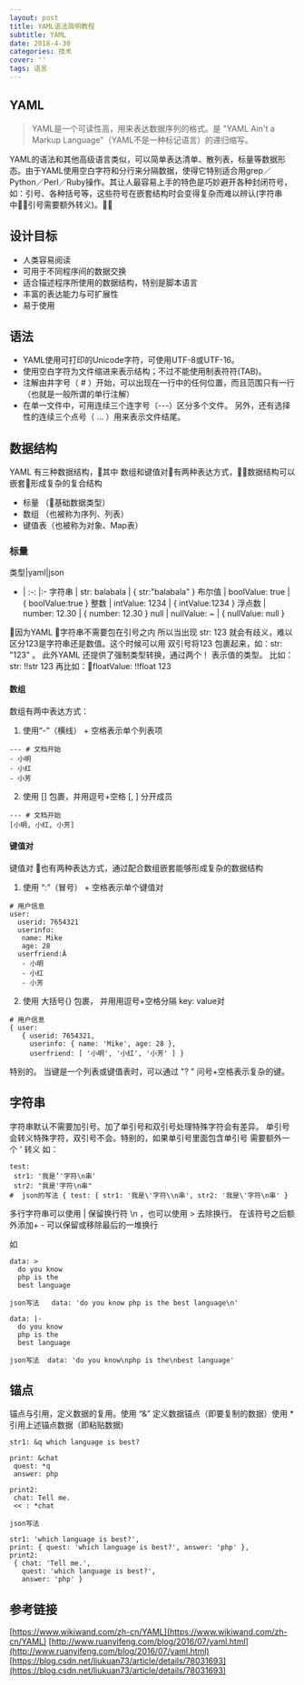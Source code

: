 ```yaml
---
layout: post
title: YAML语法简明教程
subtitle: YAML
date: 2018-4-30
categories: 技术
cover: ''
tags: 语言
---
```


## YAML

> YAML是一个可读性高，用来表达数据序列的格式。是 "YAML Ain't a Markup Language"（YAML不是一种标记语言）的递归缩写。

YAML的语法和其他高级语言类似，可以简单表达清单、散列表，标量等数据形态。由于YAML使用空白字符和分行来分隔数据，使得它特别适合用grep／Python／Perl／Ruby操作。其让人最容易上手的特色是巧妙避开各种封闭符号，如：引号、各种括号等，这些符号在嵌套结构时会变得复杂而难以辨认(字符串中引号需要额外转义)。

## 设计目标

* 人类容易阅读
* 可用于不同程序间的数据交换
* 适合描述程序所使用的数据结构，特别是脚本语言
* 丰富的表达能力与可扩展性
* 易于使用

## 语法

* YAML使用可打印的Unicode字符，可使用UTF-8或UTF-16。
* 使用空白字符为文件缩进来表示结构；不过不能使用制表符符(TAB)。
* 注解由井字号（ # ）开始，可以出现在一行中的任何位置，而且范围只有一行（也就是一般所谓的单行注解）
* 在单一文件中，可用连续三个连字号（---）区分多个文件。
  另外，还有选择性的连续三个点号（ ... ）用来表示文件结尾。

## 数据结构

YAML 有三种数据结构，其中 数组和键值对有两种表达方式，数据结构可以嵌套形成复杂的复合结构

* 标量 （基础数据类型）
* 数组 （也被称为序列、列表）
* 键值表（也被称为对象、Map表）

### 标量

类型|yaml|json
- | :-: |:-
字符串 | str: balabala | { str:"balabala" }
布尔值 | boolValue: true | { boolValue:true }
整数 | intValue: 1234 | { intValue:1234 }
浮点数 | number: 12.30 |  { number: 12.30 }
null | nullValue: ~ | { nullValue: null }

因为YAML 字符串不需要包在引号之内 所以当出现 str: 123 就会有歧义，难以区分123是字符串还是数值。这个时候可以用 双引号将123 包裹起来，如：str: "123" 。
此外YAML 还提供了强制类型转换，通过两个！ 表示值的类型。
比如：str: !!str 123
再比如：floatValue: !!float 123

#### 数组

数组有两中表达方式：

1. 使用“-”（横线） + 空格表示单个列表项

``` yaml
--- # 文档开始
- 小明
- 小红
- 小芳
```
2. 使用 [] 包裹，并用逗号+空格 [, ] 分开成员

``` yaml
--- # 文档开始
[小明, 小红, 小芳]
```

#### 键值对

键值对 也有两种表达方式，通过配合数组嵌套能够形成复杂的数据结构
1. 使用 “:”（冒号） + 空格表示单个键值对
```
# 用户信息
user:
  userid: 7654321
  userinfo:
   name: Mike
   age: 28
  userfriend:Â
   - 小明
   - 小红
   - 小芳
```

2. 使用 大括号{} 包裹， 并用用逗号+空格分隔 key: value对

```
# 用户信息
{ user:
   { userid: 7654321,
     userinfo: { name: 'Mike', age: 28 },
     userfriend: [ '小明', '小红', '小芳' ] }

```

特别的。 当键是一个列表或键值表时，可以通过 "? " 问号+空格表示复杂的键。
## 字符串

字符串默认不需要加引号。加了单引号和双引号处理特殊字符会有差异。
单引号会转义特殊字符，双引号不会。特别的，如果单引号里面包含单引号 需要额外一个 ' 转义
如：
```
test:
 str1: '我是’'字符\n串'
 str2: "我是'字符\n串"
#  json的写法 { test: { str1: '我是\'字符\\n串', str2: '我是\'字符\n串' }
```

多行字符串可以使用 | 保留换行符 \n ，也可以使用 > 去除换行。 在该符号之后额外添加+ - 可以保留或移除最后的一堆换行

如

```
data: >
  do you know
  php is the
  best language

json写法   data: 'do you know php is the best language\n'

data: |-
  do you know
  php is the
  best language

json写法  data: 'do you know\nphp is the\nbest language'

```

## 锚点

锚点与引用，定义数据的复用。使用 “&” 定义数据锚点（即要复制的数据）使用 * 引用上述锚点数据（即粘贴数据)

```
str1: &q which language is best?

print: &chat
 quest: *q
 answer: php

print2:
 chat: Tell me.
 << : *chat

json写法

str1: 'which language is best?',
print: { quest: 'which language is best?', answer: 'php' },
print2:
 { chat: 'Tell me.',
   quest: 'which language is best?',
   answer: 'php' }
```


## 参考链接
[https://www.wikiwand.com/zh-cn/YAML](https://www.wikiwand.com/zh-cn/YAML)
[http://www.ruanyifeng.com/blog/2016/07/yaml.html](http://www.ruanyifeng.com/blog/2016/07/yaml.html)
[https://blog.csdn.net/liukuan73/article/details/78031693](https://blog.csdn.net/liukuan73/article/details/78031693)
